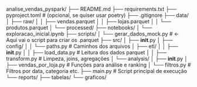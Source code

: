 analise_vendas_pyspark/
├── README.md
├── requirements.txt
├── pyproject.toml                  # (opcional, se quiser usar poetry)
├── .gitignore
├── data/
│   ├── raw/
│   │   ├── vendas.parquet
│   │   ├── lojas.parquet
│   │   └── produtos.parquet
│   └── processed/
├── notebooks/
│   └── exploracao_inicial.ipynb
├── scripts/
│   └── gerar_dados_mock.py       # <- Aqui vai o script para criar os .parquet
├── src/
│   ├── __init__.py
│   ├── config/
│   │   └── paths.py                # Caminhos dos arquivos
│   ├── etl/
│   │   ├── __init__.py
│   │   ├── load_data.py           # Leitura dos dados parquet
│   │   ├── transform.py           # Limpeza, joins, agregações
│   └── analysis/
│       ├── __init__.py
│       ├── vendas_por_loja.py     # Funções para análise e ranking
│       └── filtros.py             # Filtros por data, categoria etc.
├── main.py                         # Script principal de execução
└── reports/
    ├── tabelas/
    └── graficos/
